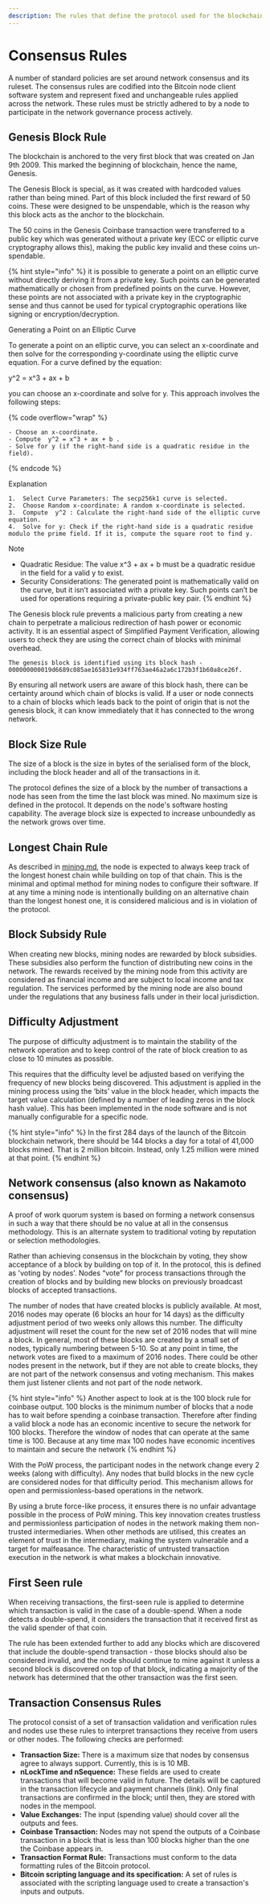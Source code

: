 ```yaml
---
description: The rules that define the protocol used for the blockchain
---
```


# Consensus Rules

A number of standard policies are set around network consensus and its ruleset. The consensus rules are codified into the Bitcoin node client software system and represent fixed and unchangeable rules applied across the network. These rules must be strictly adhered to by a node to participate in the network governance process actively.

## **Genesis Block Rule**

The blockchain is anchored to the very first block that was created on Jan 9th 2009. This marked the beginning of blockchain, hence the name, Genesis.

The Genesis Block is special, as it was created with hardcoded values rather than being mined. Part of this block included the first reward of 50 coins. These were designed to be unspendable, which is the reason why this block acts as the anchor to the blockchain.

The 50 coins in the Genesis Coinbase transaction were transferred to a public key which was generated without a private key (ECC or elliptic curve cryptography allows this), making the public key invalid and these coins un-spendable.

{% hint style="info" %}
it is possible to generate a point on an elliptic curve without directly deriving it from a private key. Such points can be generated mathematically or chosen from predefined points on the curve. However, these points are not associated with a private key in the cryptographic sense and thus cannot be used for typical cryptographic operations like signing or encryption/decryption.

Generating a Point on an Elliptic Curve

To generate a point on an elliptic curve, you can select an x-coordinate and then solve for the corresponding y-coordinate using the elliptic curve equation. For a curve defined by the equation:

y^2 = x^3 + ax + b

you can choose an x-coordinate and solve for y. This approach involves the following steps:

{% code overflow="wrap" %}
```markup
- Choose an x-coordinate.
- Compute  y^2 = x^3 + ax + b .
- Solve for y (if the right-hand side is a quadratic residue in the field).
```
{% endcode %}

Explanation

```
1.	Select Curve Parameters: The secp256k1 curve is selected.
2.	Choose Random x-coordinate: A random x-coordinate is selected.
3.	Compute  y^2 : Calculate the right-hand side of the elliptic curve equation.
4.	Solve for y: Check if the right-hand side is a quadratic residue modulo the prime field. If it is, compute the square root to find y.
```

Note

* Quadratic Residue: The value x^3 + ax + b must be a quadratic residue in the field for a valid y to exist.
* Security Considerations: The generated point is mathematically valid on the curve, but it isn’t associated with a private key. Such points can’t be used for operations requiring a private-public key pair.
{% endhint %}

The Genesis block rule prevents a malicious party from creating a new chain to perpetrate a malicious redirection of hash power or economic activity. It is an essential aspect of Simplified Payment Verification, allowing users to check they are using the correct chain of blocks with minimal overhead.

```
The genesis block is identified using its block hash - 
000000000019d6689c085ae165831e934ff763ae46a2a6c172b3f1b60a8ce26f.
```

By ensuring all network users are aware of this block hash, there can be certainty around which chain of blocks is valid. If a user or node connects to a chain of blocks which leads back to the point of origin that is not the genesis block, it can know immediately that it has connected to the wrong network.

## **Block Size Rule**

The size of a block is the size in bytes of the serialised form of the block, including the block header and all of the transactions in it.

The protocol defines the size of a block by the number of transactions a node has seen from the time the last block was mined. No maximum size is defined in the protocol. It depends on the node's software hosting capability. The average block size is expected to increase unboundedly as the network grows over time.

## **Longest Chain Rule**

As described in [mining.md](mining.md "mention"), the node is ­­­expected to always keep track of the longest honest chain while building on top of that chain. This is the minimal and optimal method for mining nodes to configure their software. If at any time a mining node is intentionally building on an alternative chain than the longest honest one, it is considered malicious and is in violation of the protocol.

## **Block Subsidy Rule**

When creating new blocks, mining nodes are rewarded by block subsidies. These subsidies also perform the function of distributing new coins in the network. The rewards received by the mining node from this activity are considered as financial income and are subject to local income and tax regulation. The services performed by the mining node are also bound under the regulations that any business falls under in their local jurisdiction.

## **Difficulty Adjustment**

The purpose of difficulty adjustment is to maintain the stability of the network operation and to keep control of the rate of block creation to as close to 10 minutes as possible.

This requires that the difficulty level be adjusted based on verifying the frequency of new blocks being discovered. This adjustment is applied in the mining process using the ‘bits’ value in the block header, which impacts the target value calculation (defined by a number of leading zeros in the block hash value). This has been implemented in the node software and is not manually configurable for a specific node.

{% hint style="info" %}
In the first 284 days of the launch of the Bitcoin blockchain network, there should be 144 blocks a day for a total of 41,000 blocks mined. That is 2 million bitcoin. Instead, only 1.25 million were mined at that point.
{% endhint %}

## **Network consensus (also known as Nakamoto consensus)**

A proof of work quorum system is based on forming a network consensus in such a way that there should be no value at all in the consensus methodology. This is an alternate system to traditional voting by reputation or selection methodologies.

Rather than achieving consensus in the blockchain by voting, they show acceptance of a block by building on top of it. In the protocol, this is defined as 'voting by nodes'. Nodes “vote” for process transactions through the creation of blocks and by building new blocks on previously broadcast blocks of accepted transactions.

The number of nodes that have created blocks is publicly available. At most, 2016 nodes may operate (6 blocks an hour for 14 days) as the difficulty adjustment period of two weeks only allows this number. The difficulty adjustment will reset the count for the new set of 2016 nodes that will mine a block. In general, most of these blocks are created by a small set of nodes, typically numbering between 5-10. So at any point in time, the network votes are fixed to a maximum of 2016 nodes. There could be other nodes present in the network, but if they are not able to create blocks, they are not part of the network consensus and voting mechanism. This makes them just listener clients and not part of the node network.

{% hint style="info" %}
Another aspect to look at is the 100 block rule for coinbase output. 100 blocks is the minimum number of blocks that a node has to wait before spending a coinbase transaction. Therefore after finding a valid block a node has an economic incentive to secure the network for 100 blocks. Therefore the window of nodes that can operate at the same time is 100. Because at any time max 100 nodes have economic incentives to maintain and secure the network
{% endhint %}

With the PoW process, the participant nodes in the network change every 2 weeks (along with difficulty). Any nodes that build blocks in the new cycle are considered nodes for that difficulty period. This mechanism allows for open and permissionless-based operations in the network.

By using a brute force-like process, it ensures there is no unfair advantage possible in the process of PoW mining. This key innovation creates trustless and permissionless participation of nodes in the network making them non-trusted intermediaries. When other methods are utilised, this creates an element of trust in the intermediary, making the system vulnerable and a target for malfeasance. The characteristic of untrusted transaction execution in the network is what makes a blockchain innovative.

## First Seen rule

When receiving transactions, the first-seen rule is applied to determine which transaction is valid in the case of a double-spend. When a node detects a double-spend, it considers the transaction that it received first as the valid spender of that coin.

The rule has been extended further to add any blocks which are discovered that include the double-spend transaction - those blocks should also be considered invalid, and the node should continue to mine against it unless a second block is discovered on top of that block, indicating a majority of the network has determined that the other transaction was the first seen.

## Transaction Consensus Rules

The protocol consist of a set of transaction validation and verification rules and nodes use these rules to interpret transactions they receive from users or other nodes. The following checks are performed:

* **Transaction Size:** There is a maximum size that nodes by consensus agree to always support. Currently, this is is 10 MB.
* **nLockTime and nSequence:** These fields are used to create transactions that will become valid in future. The details will be captured in the transaction lifecycle and payment channels (_link_). Only final transactions are confirmed in the block; until then, they are stored with nodes in the mempool.
* **Value Exchanges:** The input (spending value) should cover all the outputs and fees.
* **Coinbase Transaction:** Nodes may not spend the outputs of a Coinbase transaction in a block that is less than 100 blocks higher than the one the Coinbase appears in.
* **Transaction Format Rule:** Transactions must conform to the data formatting rules of the Bitcoin protocol.
* **Bitcoin scripting language and its specification:** A set of rules is associated with the scripting language used to create a transaction's inputs and outputs.
